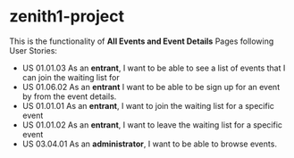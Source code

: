 # zenith1-project

This is the functionality of **All Events and Event Details** Pages following User Stories:
- US 01.01.03 As an **entrant**, I want to be able to see a list of events that I can join the waiting list for
- US 01.06.02 As an **entrant** I want to be able to be sign up for an event by from the event details.
- US 01.01.01 As an **entrant**, I want to join the waiting list for a specific event
- US 01.01.02 As an **entrant**, I want to leave the waiting list for a specific event
- US 03.04.01 As an **administrator**, I want to be able to browse events.
